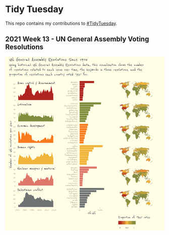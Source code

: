 # Tidy Tuesday 

This repo contains my contributions to [#TidyTuesday](https://github.com/rfordatascience/tidytuesday).


## 2021 Week 13 - UN General Assembly Voting Resolutions

![UN Votes](/2021-03-23_UN_Votes/plot.png)
